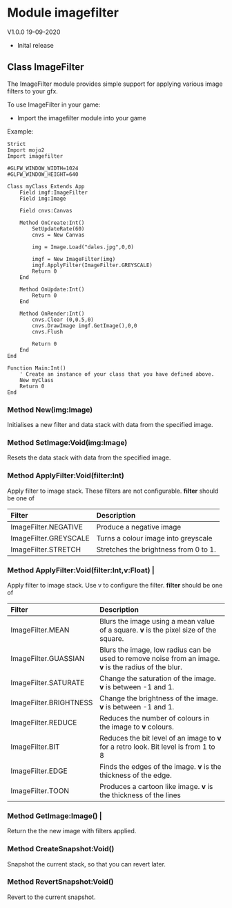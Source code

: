 # Module imagefilter

V1.0.0 19-09-2020

+ Inital release

## Class ImageFilter

The ImageFilter module provides simple support for applying various image filters to your gfx.

To use ImageFilter in your game:

+ Import the imagefilter module into your game

Example:
```cerberusx
Strict
Import mojo2
Import imagefilter

#GLFW_WINDOW_WIDTH=1024
#GLFW_WINDOW_HEIGHT=640

Class myClass Extends App
	Field imgf:ImageFilter
	Field img:Image

	Field cnvs:Canvas

	Method OnCreate:Int()
		SetUpdateRate(60)
		cnvs = New Canvas

		img = Image.Load("dales.jpg",0,0)

		imgf = New ImageFilter(img)
		imgf.ApplyFilter(ImageFilter.GREYSCALE)
		Return 0
	End

	Method OnUpdate:Int()
		Return 0
	End

	Method OnRender:Int()
		cnvs.Clear (0,0.5,0)
		cnvs.DrawImage imgf.GetImage(),0,0
		cnvs.Flush

		Return 0
	End
End

Function Main:Int()
	' Create an instance of your class that you have defined above.
	New myClass
	Return 0
End
```

<a name="ImageFilter.New(img"></a>
### Method New(img:Image)

Initialises a new filter and data stack with data from the specified image.

<a name="ImageFilter.SetImage"></a>
### Method SetImage:Void(img:Image)

Resets the data stack with data from the specified image.

<a name="ImageFilter.ApplyFilter"></a>
### Method ApplyFilter:Void(filter:Int)

Apply filter to image stack. These filters are not configurable. **filter** should be one of

| **Filter** | **Description** |
| :-- | :-- |
| ImageFilter.NEGATIVE | Produce a negative image |
| ImageFilter.GREYSCALE | Turns a colour image into greyscale |
| ImageFilter.STRETCH | Stretches the brightness from 0 to 1. |

<a name="ImageFilter.ApplyFilter"></a>
### Method ApplyFilter:Void(filter:Int,v:Float) |

Apply filter to image stack. Use v to configure the filter. **filter** should be one of

| **Filter** | **Description** |
| :-- | :-- |
| ImageFilter.MEAN | Blurs the image using a mean value of a square. **v** is the pixel size of the square. |
| ImageFilter.GUASSIAN | Blurs the image, low radius can be used to remove noise from an image. **v** is the radius of the blur. |
| ImageFilter.SATURATE | Change the saturation of the image. **v** is between -1 and 1. |
| ImageFilter.BRIGHTNESS | Change the brightness of the image. **v** is between -1 and 1. |
| ImageFilter.REDUCE | Reduces the number of colours in the image to **v** colours. |
| ImageFilter.BIT | Reduces the bit level of an image to **v** for a retro look. Bit level is from 1 to 8 |
| ImageFilter.EDGE | Finds the edges of the image. **v** is the thickness of the edge. |
| ImageFilter.TOON | Produces a cartoon like image. **v** is the thickness of the lines |

<a name="ImageFilter.GetImage"></a>
### Method GetImage:Image() |

Return the the new image with filters applied.

<a name="ImageFilter.CreateSnapshot"></a>
### Method CreateSnapshot:Void()

Snapshot the current stack, so that you can revert later.

<a name="ImageFilter.RevertSnapshot"></a>
### Method RevertSnapshot:Void()

Revert to the current snapshot.
